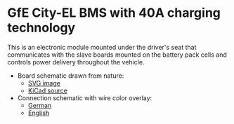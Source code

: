 # GfE City-EL BMS with 40A charging technology

This is an electronic module mounted under the driver's seat that communicates
with the slave boards mounted on the battery pack cells and controls power
delivery throughout the vehicle.

- Board schematic drawn from nature:
  - [SVG image](board-schematic.svg)
  - [KiCad source](https://github.com/filip-zyzniewski/city-el/blob/main/GfE-BMS/board-schematic.kicad_sch)
- Connection schematic with wire color overlay:
  - [German](connection-schematic-german-colors-declared.svg)
  - [English](connection-schematic-english-colors-declared.svg)
